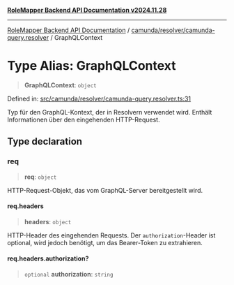 [**RoleMapper Backend API Documentation v2024.11.28**](../../../../README.md)

***

[RoleMapper Backend API Documentation](../../../../modules.md) / [camunda/resolver/camunda-query.resolver](../README.md) / GraphQLContext

# Type Alias: GraphQLContext

> **GraphQLContext**: `object`

Defined in: [src/camunda/resolver/camunda-query.resolver.ts:31](https://github.com/FlowCraft-AG/RoleMapper/blob/d09e0a221a0891128652190f77e15989426161d8/backend/src/camunda/resolver/camunda-query.resolver.ts#L31)

Typ für den GraphQL-Kontext, der in Resolvern verwendet wird.
Enthält Informationen über den eingehenden HTTP-Request.

## Type declaration

### req

> **req**: `object`

HTTP-Request-Objekt, das vom GraphQL-Server bereitgestellt wird.

#### req.headers

> **headers**: `object`

HTTP-Header des eingehenden Requests.
Der `authorization`-Header ist optional, wird jedoch benötigt,
um das Bearer-Token zu extrahieren.

#### req.headers.authorization?

> `optional` **authorization**: `string`
